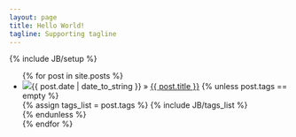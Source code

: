```yaml
---
layout: page
title: Hello World!
tagline: Supporting tagline
---
```

{% include JB/setup %}



<ul class="posts">
{% for post in site.posts %}
<li><img src="https://secure.gravatar.com/avatar/3b00ffdc531cc40c9f6dad3ab104b208?s=32&d=https://a248.e.akamai.net/assets.github.com%2Fimages%2Fgravatars%2Fgravatar-user-32.png" class="img-circle"><span>{{ post.date | date_to_string }}</span> &raquo; <a href="{{ BASE_PATH }}{{ post.url }}">{{ post.title }}</a>
{% unless post.tags == empty %}    
<div class='"tab"'>
{% assign tags_list = post.tags %}
{% include JB/tags_list %}
</div>	
{% endunless %}  
</li>
{% endfor %}
</ul>



